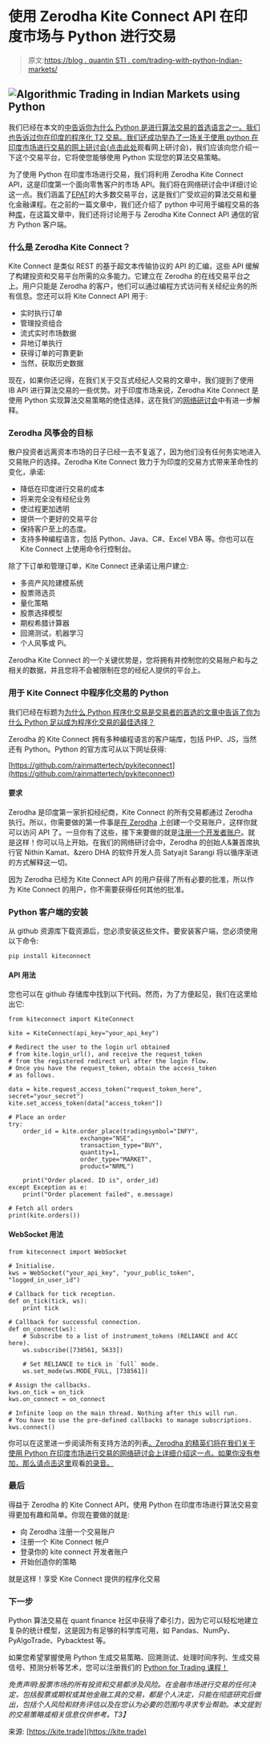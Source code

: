 # 使用 Zerodha Kite Connect API 在印度市场与 Python 进行交易

> 原文:[https://blog . quantin STI . com/trading-with-python-Indian-markets/](https://blog.quantinsti.com/trading-with-python-indian-markets/)

## ![Algorithmic Trading in Indian Markets using Python](../Images/20040e030709d93ce616fc6296d74c8c.png)

我们已经在本文的[中告诉你为什么 Python 是进行算法交易的首选语言之一。我们也告诉过你在印度的程序化 T2 交易。我们还成功举办了一场关于使用 python 在印度市场进行交易的网上研讨会(](/python-best-programming-language-algorithmic-trading/)[点击此处](https://www.youtube.com/watch?v=9vzd289Eedk)观看网上研讨会)，我们应该向您介绍一下这个交易平台，它将使您能够使用 Python 实现您的算法交易策略。

为了使用 Python 在印度市场进行交易，我们将利用 Zerodha Kite Connect API，这是印度第一个面向零售客户的市场 API。我们将在网络研讨会中详细讨论这一点。我们涵盖了[EPAT](https://www.quantinsti.com/epat/)的大多数交易平台，这是我们广受欢迎的算法交易和量化金融课程。在之前的一篇文章中，我们还介绍了 python 中可用于编程交易的各种[库](/python-trading-library/)，在这篇文章中，我们还将讨论用于与 Zerodha Kite Connect API 通信的官方 Python 客户端。

### 什么是 Zerodha Kite Connect？

Kite Connect 是类似 REST 的基于超文本传输协议的 API 的汇编，这些 API 缓解了构建投资和交易平台所需的众多能力。它建立在 Zerodha 的在线交易平台之上。用户只能是 Zerodha 的客户，他们可以通过编程方式访问有关经纪业务的所有信息。您还可以将 Kite Connect API 用于:

*   实时执行订单
*   管理投资组合
*   流式实时市场数据
*   异地订单执行
*   获得订单的可靠更新
*   当然，获取历史数据

现在，如果你还记得，在我们关于交互式经纪人交易的文章中，我们提到了使用 IB API 进行算法交易的一些优势。对于印度市场来说，Zerodha Kite Connect 是使用 Python 实现算法交易策略的绝佳选择，这在我们的[网络研讨会](https://www.youtube.com/watch?v=9vzd289Eedk)中有进一步解释。

### Zerodha 风筝会的目标

散户投资者远离资本市场的日子已经一去不复返了，因为他们没有任何务实地进入交易账户的选择。Zerodha Kite Connect 致力于为印度的交易方式带来革命性的变化，承诺:

*   降低在印度进行交易的成本
*   将来完全没有经纪业务
*   使过程更加透明
*   提供一个更好的交易平台
*   保持客户至上的态度。
*   支持多种编程语言，包括 Python、Java、C#、Excel VBA 等。你也可以在 Kite Connect 上使用命令行控制台。

除了下订单和管理订单，Kite Connect 还承诺让用户建立:

*   多资产风险建模系统
*   股票筛选员
*   量化策略
*   股票选择模型
*   期权希腊计算器
*   回溯测试，机器学习
*   个人风筝或 Pi。

Zerodha Kite Connect 的一个关键优势是，您将拥有并控制您的交易账户和与之相关的数据，并且您将不会被限制在您的经纪人提供的平台上。

### 用于 Kite Connect 中程序化交易的 Python

我们已经在标题为[为什么 Python 程序化交易是交易者的首选的文章中告诉了你为什么 Python 足以成为程序化交易的最佳选择？](/python-best-programming-language-algorithmic-trading/)

Zerodha 的 Kite Connect 拥有多种编程语言的客户端库，包括 PHP、JS，当然还有 Python。Python 的官方库可从以下网址获得:

[https://github.com/rainmattertech/pykiteconnect](https://github.com/rainmattertech/pykiteconnect)

#### 要求

Zerodha 是印度第一家折扣经纪商，Kite Connect 的所有交易都通过 Zerodha 执行。所以，你需要做的第一件事是[在 Zerodha](https://zerodha.com/?c=RAINMT&leadsrc=kite.trade) 上创建一个交易账户，这样你就可以访问 API 了。一旦你有了这些，接下来要做的就是[注册一个开发者账户](https://developers.kite.trade/login)。就是这样！你可以马上开始。在我们的网络研讨会中，Zerodha 的创始人&兼首席执行官 Nithin Kamat、&zero DHA 的软件开发人员 Satyajit Sarangi 将以循序渐进的方式解释这一切。

因为 Zerodha 已经为 Kite Connect API 的用户获得了所有必要的批准，所以作为 Kite Connect 的用户，你不需要获得任何其他的批准。

### Python 客户端的安装

从 github 资源库下载资源后，您必须安装这些文件。要安装客户端，您必须使用以下命令:

```
pip install kiteconnect
```

#### API 用法

您也可以在 github 存储库中找到以下代码。然而，为了方便起见，我们在这里给出它:

```
from kiteconnect import KiteConnect

kite = KiteConnect(api_key="your_api_key")

# Redirect the user to the login url obtained
# from kite.login_url(), and receive the request_token
# from the registered redirect url after the login flow.
# Once you have the request_token, obtain the access_token
# as follows.

data = kite.request_access_token("request_token_here", secret="your_secret")
kite.set_access_token(data["access_token"])

# Place an order
try:
    order_id = kite.order_place(tradingsymbol="INFY",
                    exchange="NSE",
                    transaction_type="BUY",
                    quantity=1,
                    order_type="MARKET",
                    product="NRML")

    print("Order placed. ID is", order_id)
except Exception as e:
    print("Order placement failed", e.message)

# Fetch all orders
print(kite.orders())
```

#### WebSocket 用法

```
from kiteconnect import WebSocket

# Initialise.
kws = WebSocket("your_api_key", "your_public_token", "logged_in_user_id")

# Callback for tick reception.
def on_tick(tick, ws):
    print tick

# Callback for successful connection.
def on_connect(ws):
    # Subscribe to a list of instrument_tokens (RELIANCE and ACC here).
    ws.subscribe([738561, 5633])

    # Set RELIANCE to tick in `full` mode.
    ws.set_mode(ws.MODE_FULL, [738561])

# Assign the callbacks.
kws.on_tick = on_tick
kws.on_connect = on_connect

# Infinite loop on the main thread. Nothing after this will run.
# You have to use the pre-defined callbacks to manage subscriptions.
kws.connect()
```

你可以在这里进一步阅读所有支持方法的列表[。Zerodha 的精英们将在我们关于使用 Python 在印度市场进行交易的网络研讨会上详细介绍这一点。如果你没有参加，那么请点击这里](https://kite.trade/docs/pykiteconnect/)观看[的录音。](https://www.youtube.com/watch?v=9vzd289Eedk)

### 最后

得益于 Zerodha 的 Kite Connect API，使用 Python 在印度市场进行算法交易变得更加有趣和简单。你现在要做的就是:

*   向 Zerodha 注册一个交易账户
*   注册一个 Kite Connect 帐户
*   登录你的 kite connect 开发者账户
*   开始创造你的策略

就是这样！享受 Kite Connect 提供的程序化交易

### 下一步

Python 算法交易在 quant finance 社区中获得了牵引力，因为它可以轻松地建立复杂的统计模型，这是因为有足够的科学库可用，如 Pandas、NumPy、PyAlgoTrade、Pybacktest 等。

如果您希望掌握使用 Python 生成交易策略、回溯测试、处理时间序列、生成交易信号、预测分析等艺术，您可以注册我们的 [Python for Trading 课程！](https://quantra.quantinsti.com/course/python-for-trading)

*免责声明:股票市场的所有投资和交易都涉及风险。在金融市场进行交易的任何决定，包括股票或期权或其他金融工具的交易，都是个人决定，只能在彻底研究后做出，包括个人风险和财务评估以及在您认为必要的范围内寻求专业帮助。本文提到的交易策略或相关信息仅供参考。T3】*

来源: [https://kite.trade](https://kite.trade)